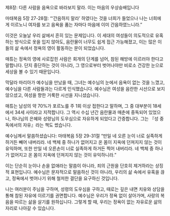 제8장: 다른 사람을 음욕으로 바라보지 말라. 이는 마음의 우상숭배입니다

마태복음 5장 27-28절:
“‘간음하지 말라’ 하였다는 것을 너희가 들었으나 나는 너희에게 이르노니 여자를 보고 음욕을 품는 자마다 마음에 이미 간음하였느니라.”

이것은 오늘날 우리 삶에서 흔히 있는 문제입니다. 이 세대의 여성들이 의도적으로 유혹하는 방식으로 옷을 입지 않아도, 음란물이 너무도 쉽게 접근 가능해졌고, 이는 많은 이들의 삶 속에서 정욕의 영이 활동하는 문이 되었습니다.

매튜는 정욕의 영에 사로잡힌 사람은 회개의 단계를 넘어, 참된 해방에 이르러야 한다고 말합니다. 단지 중단하는 것이 아니라, 그 영으로부터 벗어나야만 비로소 건강한 눈으로 세상을 볼 수 있기 때문입니다.

막달라 마리아가 예수님을 만났을 때, 그녀는 예수님의 눈에서 음욕이 없는 것을 느꼈고, 예수님을 다른 사람들과는 다르게 인식했습니다. 예수님은 여성을 음란한 시선으로 보지 않으셨고, 여성을 향한 거룩한 시선을 지니셨습니다.

매튜는 남성의 약 70%가 포르노를 주 1회 이상 접한다고 말하며, 그 중 대부분이 18세에서 34세 사이라고 지적합니다. 그 역시 수십 년간 음란물과 매춘에 중독되어 있었으나, 하나님의 은혜와 성령님의 도우심으로 자유하게 되었다고 간증합니다. 그는 『성 중독에서의 자유』라는 책도 썼습니다.

예수님께서 말씀하셨습니다:
마태복음 5장 29-31절
“만일 네 오른 눈이 너로 실족하게 하거든 빼어 내버리라. 네 백체 중 하나가 없어지고 온 몸이 지옥에 던져지지 않는 것이 유익하며,
또한 만일 네 오른손이 너로 실족하게 하거든 찍어 내버리라. 네 백체 중 하나가 없어지고 온 몸이 지옥에 던져지지 않는 것이 유익하니라.”

이는 단순히 눈이나 손을 없애라는 말씀이 아니라, 죄의 근원을 단호히 제거하라는 상징적 표현입니다. 예수님은 문자적으로 말씀하신 것이 아니라, 우리의 삶 속에서 유혹을 끊고, 정욕에서 벗어나기 위해 철저한 결단을 요구하신 것입니다.

나는 여러분이 주님을 구하며, 성령의 도우심을 구하고, 때로는 깊은 내면 치유와 상담을 통해 참된 자유에 이르기를 권면합니다. 예수님은 우리가 정욕 없이 살아가며, 사랑의 복음을 따르는 삶을 살기를 원하십니다. 그렇게 할 때, 우리는 정욕이 없는 자유로운 삶의 자리로 나아갈 수 있습니다.

